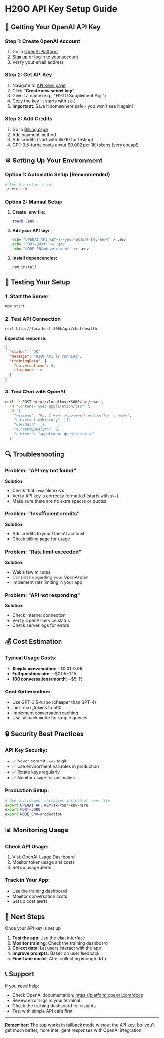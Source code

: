 # H2GO API Key Setup Guide

## 🔑 Getting Your OpenAI API Key

### Step 1: Create OpenAI Account
1. Go to [OpenAI Platform](https://platform.openai.com/)
2. Sign up or log in to your account
3. Verify your email address

### Step 2: Get API Key
1. Navigate to [API Keys page](https://platform.openai.com/api-keys)
2. Click **"Create new secret key"**
3. Give it a name (e.g., "H2GO Supplement App")
4. Copy the key (it starts with `sk-`)
5. **Important**: Save it somewhere safe - you won't see it again!

### Step 3: Add Credits
1. Go to [Billing page](https://platform.openai.com/account/billing)
2. Add payment method
3. Add credits (start with $5-10 for testing)
4. GPT-3.5-turbo costs about $0.002 per 1K tokens (very cheap!)

## ⚙️ Setting Up Your Environment

### Option 1: Automatic Setup (Recommended)
```bash
# Run the setup script
./setup.sh
```

### Option 2: Manual Setup
1. **Create .env file:**
   ```bash
   touch .env
   ```

2. **Add your API key:**
   ```bash
   echo "OPENAI_API_KEY=sk-your-actual-key-here" > .env
   echo "PORT=3000" >> .env
   echo "NODE_ENV=development" >> .env
   ```

3. **Install dependencies:**
   ```bash
   npm install
   ```

## 🚀 Testing Your Setup

### 1. Start the Server
```bash
npm start
```

### 2. Test API Connection
```bash
curl http://localhost:3000/api/chat/health
```

**Expected response:**
```json
{
  "status": "OK",
  "message": "H2GO API is running",
  "trainingData": {
    "conversations": 0,
    "feedback": 0
  }
}
```

### 3. Test Chat with OpenAI
```bash
curl -X POST http://localhost:3000/api/chat \
  -H "Content-Type: application/json" \
  -d '{
    "message": "Hi, I want supplement advice for running",
    "conversationHistory": [],
    "userData": {},
    "currentQuestion": 0,
    "context": "supplement_questionnaire"
  }'
```

## 🔍 Troubleshooting

### Problem: "API key not found"
**Solution:**
- Check that `.env` file exists
- Verify API key is correctly formatted (starts with `sk-`)
- Make sure there are no extra spaces or quotes

### Problem: "Insufficient credits"
**Solution:**
- Add credits to your OpenAI account
- Check billing page for usage

### Problem: "Rate limit exceeded"
**Solution:**
- Wait a few minutes
- Consider upgrading your OpenAI plan
- Implement rate limiting in your app

### Problem: "API not responding"
**Solution:**
- Check internet connection
- Verify OpenAI service status
- Check server logs for errors

## 💰 Cost Estimation

### Typical Usage Costs:
- **Simple conversation**: ~$0.01-0.05
- **Full questionnaire**: ~$0.05-0.15
- **100 conversations/month**: ~$5-15

### Cost Optimization:
- Use GPT-3.5-turbo (cheaper than GPT-4)
- Limit max_tokens to 500
- Implement conversation caching
- Use fallback mode for simple queries

## 🔒 Security Best Practices

### API Key Security:
- ✅ Never commit `.env` to git
- ✅ Use environment variables in production
- ✅ Rotate keys regularly
- ✅ Monitor usage for anomalies

### Production Setup:
```bash
# Use environment variables instead of .env file
export OPENAI_API_KEY=sk-your-key-here
export PORT=3000
export NODE_ENV=production
```

## 📊 Monitoring Usage

### Check API Usage:
1. Visit [OpenAI Usage Dashboard](https://platform.openai.com/usage)
2. Monitor token usage and costs
3. Set up usage alerts

### Track in Your App:
- Use the training dashboard
- Monitor conversation costs
- Set up cost alerts

## 🎯 Next Steps

Once your API key is set up:

1. **Test the app**: Use the chat interface
2. **Monitor training**: Check the training dashboard
3. **Collect data**: Let users interact with the app
4. **Improve prompts**: Based on user feedback
5. **Fine-tune model**: After collecting enough data

## 📞 Support

If you need help:
- Check OpenAI documentation: https://platform.openai.com/docs
- Review error logs in your terminal
- Check the training dashboard for insights
- Test with simple API calls first

---

**Remember**: The app works in fallback mode without the API key, but you'll get much better, more intelligent responses with OpenAI integration!

